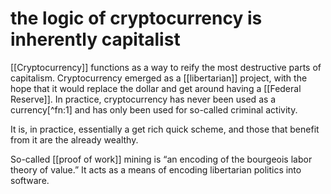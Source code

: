 # the logic of cryptocurrency is inherently capitalist

[[Cryptocurrency]] functions as a way to reify the most destructive parts of capitalism. Cryptocurrency emerged as a [[libertarian]] project, with the hope that it would replace the dollar and get around having a [[Federal Reserve]]. In practice, cryptocurrency has never been used as a currency[^fn:1] and has only been used for so-called criminal activity.

It is, in practice, essentially a get rich quick scheme, and those that benefit from it are the already wealthy.

So-called [[proof of work]] mining is &ldquo;an encoding of the bourgeois labor theory of value.&rdquo; It acts as a means of encoding libertarian politics into software.

